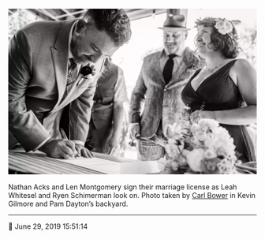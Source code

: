 ![Nathan Acks and Len Montgomery sign their marriage license](assets/ad61db1aa5f8496fb84dd6a6b4d1e7dc.webp)

Nathan Acks and Len Montgomery sign their marriage license as Leah Whitesel and Ryen Schimerman look on. Photo taken by [Carl Bower](http://carlbowerphotos.com/) in Kevin Gilmore and Pam Dayton’s backyard.

- - - -

<span aria-hidden="true">📅</span> June 29, 2019 15:51:14
